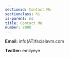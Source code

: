```yaml
---
sectionid: Contact Me
sectionclass: h1
is-parent: no
title: Contact Me
number: 8000
---
```

<b>Email:</b> info(AT)facialavm.com

<b>Twitter:</b> emilyeye
